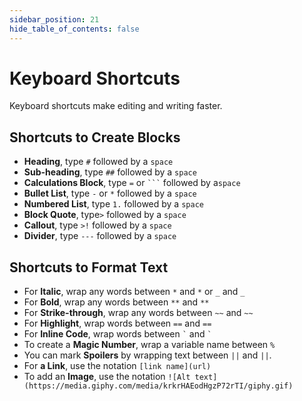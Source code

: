 ```yaml
---
sidebar_position: 21
hide_table_of_contents: false
---
```


# Keyboard Shortcuts

Keyboard shortcuts make editing and writing faster.

## Shortcuts to Create Blocks

- **Heading**, type `#` followed by a `space` <br />
- **Sub-heading**, type `##` followed by a `space` <br />
- **Calculations Block**, type `=` or <code>\`\`\`</code> followed by a`space` <br />
- **Bullet List**, type `-` or `*` followed by a `space` <br />
- **Numbered List**, type `1.` followed by a `space` <br />
- **Block Quote**, type`>` followed by a `space` <br />
- **Callout**, type `>!` followed by a `space` <br />
- **Divider**, type `---` followed by a `space` <br />

## Shortcuts to Format Text

- For **Italic**, wrap any words between `*` and `*` or `_` and `_`
- For **Bold**, wrap any words between `**` and `**`
- For **Strike-through**, wrap any words between `~~` and `~~`
- For **Highlight**, wrap words between `==` and `==`
- For **Inline Code**, wrap words between `` ` `` and `` ` ``
- To create a **Magic Number**, wrap a variable name between `%`
- You can mark **Spoilers** by wrapping text between `||` and `||`.
- For **a Link**, use the notation `[link name](url)`
- To add an **Image**, use the notation `![Alt text](https://media.giphy.com/media/krkrHAEodHgzP72rTI/giphy.gif)`
